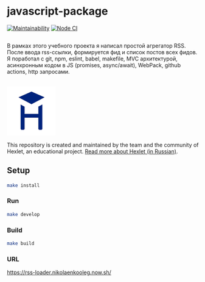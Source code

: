 # javascript-package

[![Maintainability](https://api.codeclimate.com/v1/badges/c2a848ade04d9075c09d/maintainability)](https://codeclimate.com/github/nikolaenkoOleg/frontend-project-lvl3/maintainability)
[![Node CI](https://github.com/nikolaenkoOleg/frontend-project-lvl3/workflows/Node%20CI/badge.svg)](https://github.com/nikolaenkoOleg/frontend-project-lvl3/actions)

##
В рамках этого учебного проекта я написал простой агрегатор RSS. После ввода rss-ссылки, формируется фид и список постов всех фидов. Я поработал с git, npm, eslint, babel, makefile, MVC архитектурой, асинхронным кодом в JS (promises, async/await), WebPack, github actions, http запросами.

##
[![Hexlet Ltd. logo](https://raw.githubusercontent.com/Hexlet/hexletguides.github.io/master/images/hexlet_logo128.png)](https://ru.hexlet.io/pages/about?utm_source=github&utm_medium=link&utm_campaign=webpack-package)

This repository is created and maintained by the team and the community of Hexlet, an educational project. [Read more about Hexlet (in Russian)](https://ru.hexlet.io/pages/about?utm_source=github&utm_medium=link&utm_campaign=webpack-package).
##

## Setup

```sh
make install
```

### Run

```sh
make develop
```

### Build

```sh
make build
```

### URL
https://rss-loader.nikolaenkooleg.now.sh/
